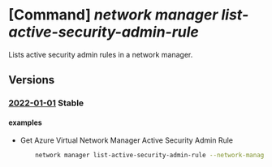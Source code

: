 # [Command] _network manager list-active-security-admin-rule_

Lists active security admin rules in a network manager.

## Versions

### [2022-01-01](/Resources/mgmt-plane/L3N1YnNjcmlwdGlvbnMve30vcmVzb3VyY2Vncm91cHMve30vcHJvdmlkZXJzL21pY3Jvc29mdC5uZXR3b3JrL25ldHdvcmttYW5hZ2Vycy97fS9saXN0YWN0aXZlc2VjdXJpdHlhZG1pbnJ1bGVz/2022-01-01.xml) **Stable**

<!-- mgmt-plane /subscriptions/{}/resourcegroups/{}/providers/microsoft.network/networkmanagers/{}/listactivesecurityadminrules 2022-01-01 -->

#### examples

- Get Azure Virtual Network Manager Active Security Admin Rule
    ```bash
        network manager list-active-security-admin-rule --network-manager-name "testNetworkManager" --resource-group "myResourceGroup" --region "eastus2euap"
    ```
